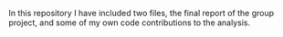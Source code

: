 In this repository I have included two files, the final report of the group project, and some of my own code contributions to the analysis.

